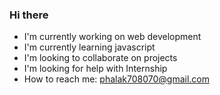 ### Hi there 

- I'm currently working on web development
- I'm currently learning javascript
- I'm looking to collaborate on projects
- I'm looking for help with Internship
- How to reach me: phalak708070@gmail.com
